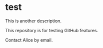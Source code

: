 # test

This is another description.

This repository is for testing GitHub features.

Contact Alice by email.
